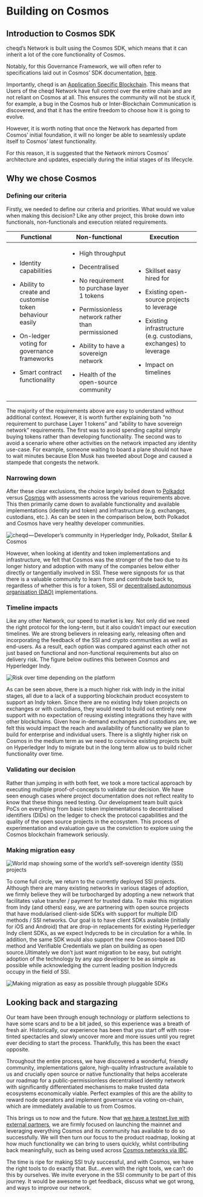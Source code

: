 # Building on Cosmos

## Introduction to Cosmos SDK

cheqd’s Network is built using the Cosmos SDK, which means that it can inherit a lot of the core functionality of Cosmos.

Notably, for this Governance Framework, we will often refer to specifications laid out in Cosmos’ SDK documentation, [here](https://docs.cosmos.network/master/).

Importantly, cheqd is an [Application Specific Blockchain](https://docs.cosmos.network/master/intro/why-app-specific.html). This means that Users of the cheqd Network have full control over the entire chain and are not reliant on Cosmos at all. This ensures the community will not be stuck if, for example, a bug in the Cosmos hub or Inter-Blockchain Communication is discovered, and that it has the entire freedom to choose how it is going to evolve.

However, it is worth noting that once the Network has departed from Cosmos’ initial foundation, it will no longer be able to seamlessly update itself to Cosmos’ latest functionality.

For this reason, it is suggested that the Network mirrors Cosmos’ architecture and updates, especially during the initial stages of its lifecycle.

## Why we chose Cosmos <a href="#f5a9" id="f5a9"></a>

### Defining our criteria <a href="#0893" id="0893"></a>

Firstly, we needed to define our criteria and priorities. What would we value when making this decision? Like any other project, this broke down into functionals, non-functionals and execution related requirements.

| Functional                                                                                                                                                                                                                | Non-functional                                                                                                                                                                                                                                                                                         | Execution                                                                                                                                                                                                                   |
| ------------------------------------------------------------------------------------------------------------------------------------------------------------------------------------------------------------------------- | ------------------------------------------------------------------------------------------------------------------------------------------------------------------------------------------------------------------------------------------------------------------------------------------------------ | --------------------------------------------------------------------------------------------------------------------------------------------------------------------------------------------------------------------------- |
| <ul><li>Identity capabilities</li></ul><ul><li>Ability to create and customise token behaviour easily</li></ul><ul><li>On-ledger voting for governance frameworks</li></ul><ul><li>Smart contract functionality</li></ul> | <ul><li>High throughput</li></ul><ul><li>Decentralised</li></ul><ul><li>No requirement to purchase layer 1 tokens</li></ul><ul><li>Permissionless network rather than permissioned</li></ul><ul><li>Ability to have a sovereign network</li></ul><ul><li>Health of the open-source community</li></ul> | <ul><li>Skillset easy hired for</li></ul><ul><li>Existing open-source projects to leverage</li></ul><ul><li>Existing infrastructure (e.g. custodians, exchanges) to leverage</li></ul><ul><li>Impact on timelines</li></ul> |

The majority of the requirements above are easy to understand without additional context. However, it is worth further explaining both “no requirement to purchase Layer 1 tokens” and “ability to have sovereign network” requirements. The first was to avoid spending capital simply buying tokens rather than developing functionality. The second was to avoid a scenario where other activities on the network impacted any identity use-case. For example, someone waiting to board a plane should not have to wait minutes because Elon Musk has tweeted about Doge and caused a stampede that congests the network.

### Narrowing down <a href="#5ad7" id="5ad7"></a>

After these clear exclusions, the choice largely boiled down to [Polkadot](https://polkadot.network) versus [Cosmos](https://cosmos.network) with assessments across the various requirements above. This then primarily came down to available functionality and available implementations (identity and token) and infrastructure (e.g. exchanges, custodians, etc.). As can be seen in the comparison below, both Polkadot and Cosmos have very healthy developer communities.

![cheqd — Developer’s community in Hyperledger Indy, Polkadot, Stellar & Cosmos](<../.gitbook/assets/Network developer community health.png>)

However, when looking at identity and token implementations and infrastructure, we felt that Cosmos was the stronger of the two due to its longer history and adoption with many of the companies below either directly or tangentially involved in SSI. These were signposts for us that there is a valuable community to learn from and contribute back to, regardless of whether this is for a token, SSI or [decentralised autonomous organisation (DAO)](https://www.investopedia.com/tech/what-dao/) implementations.

### Timeline impacts <a href="#f720" id="f720"></a>

Like any other Network, our speed to market is key. Not only did we need the right protocol for the long-term, but it also couldn’t impact our execution timelines. We are strong believers in releasing early, releasing often and incorporating the feedback of the SSI and crypto communities as well as end-users. As a result, each option was compared against each other not just based on functional and non-functional requirements but also on delivery risk. The figure below outlines this between Cosmos and Hyperledger Indy.

![Risk over time depending on the platform](<../.gitbook/assets/cheqd risk over time graph (1).png>)

As can be seen above, there is a much higher risk with Indy in the initial stages, all due to a lack of a supporting blockchain product ecosystem to support an Indy token. Since there are no existing Indy token projects on exchanges or with custodians, they would need to build out entirely new support with no expectation of reusing existing integrations they have with other blockchains. Given how in-demand exchanges and custodians are, we felt this would impact the reach and availability of functionality we plan to build for enterprise and individual users. There is a slightly higher risk on Cosmos in the medium term as we need to convince existing projects built on Hyperledger Indy to migrate but in the long term allow us to build richer functionality over time.

### Validating our decision <a href="#db76" id="db76"></a>

Rather than jumping in with both feet, we took a more tactical approach by executing multiple proof-of-concepts to validate our decision. We have seen enough cases where project documentation does not reflect reality to know that these things need testing. Our development team built quick PoCs on everything from basic token implementations to decentralised identifiers (DIDs) on the ledger to check the protocol capabilities and the quality of the open source projects in the ecosystem. This process of experimentation and evaluation gave us the conviction to explore using the Cosmos blockchain framework seriously.

### Making migration easy <a href="#df93" id="df93"></a>

![World map showing some of the world’s self-sovereign identity (SSI) projects](<../.gitbook/assets/SSI world map.png>)

To come full circle, we return to the currently deployed SSI projects. Although there are many existing networks in various stages of adoption, we firmly believe they will be turbocharged by adopting a new network that facilitates value transfer / payment for trusted data. To make this migration from Indy (and others) easy, we are partnering with open source projects that have modularised client-side SDKs with support for multiple DID methods / SSI networks. Our goal is to have client SDKs available (initially for iOS and Android) that are drop-in replacements for existing Hyperledger Indy client SDKs, as we expect Indycreds to be in circulation for a while. In addition, the same SDK would also support the new Cosmos-based DID method and Verifiable Credentials we plan on building as open source.Ultimately we don’t just want migration to be easy, but outright adoption of the technology by any app developer to be as simple as possible while acknowledging the current leading position Indycreds occupy in the field of SSI.

![Making migration as easy as possible through pluggable SDKs](<../.gitbook/assets/indycreds vs cheqd credentials (1).png>)

## Looking back and stargazing <a href="#018b" id="018b"></a>

Our team have been through enough technology or platform selections to have some scars and to be a bit jaded, so this experience was a breath of fresh air. Historically, our experience has been that you start off with rose-tinted spectacles and slowly uncover more and more issues until you regret ever deciding to start the process. Thankfully, this has been the exact opposite.

Throughout the entire process, we have discovered a wonderful, friendly community, implementations galore, high-quality infrastructure available to us and crucially open source or native functionality that helps accelerate our roadmap for a public-permissionless decentralised identity network with significantly differentiated mechanisms to make trusted data ecosystems economically viable. Perfect examples of this are the ability to reward node operators and implement governance via voting on-chain, which are immediately available to us from Cosmos.

This brings us to now and the future. Now that [we have a testnet live with external partners](https://blog.cheqd.io/announcing-cheqds-testnet-for-a-new-incentivised-decentralised-identity-4f625ea77076), we are firmly focused on launching the mainnet and leveraging everything Cosmos and its community has available to do so successfully. We will then turn our focus to the product roadmap, looking at how much functionality we can bring to users quickly, whilst contributing back meaningfully, such as being used across [Cosmos networks via IBC](https://docs.cosmos.network/master/ibc/overview.html).

The time is ripe for making SSI truly successful, and with Cosmos, we have the right tools to do exactly that. But…even with the right tools, we can’t do this by ourselves. We invite everyone in the SSI community to be part of this journey. It would be awesome to get feedback, discuss what we got wrong, and ways to improve our network.
